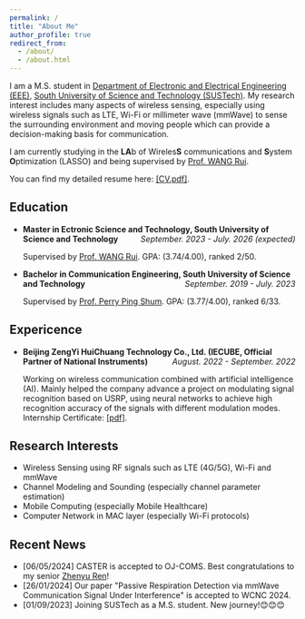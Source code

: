 ```yaml
---
permalink: /
title: "About Me"
author_profile: true
redirect_from:
  - /about/
  - /about.html
---
```


I am a M.S. student in [Department of Electronic and Electrical Engineering (EEE)](https://eee.sustech.edu.cn/), [South University of Science and Technology (SUSTech)](https://www.sustech.edu.cn/). My research interest includes many aspects of wireless sensing, especially using wireless signals such as LTE, Wi-Fi or millimeter wave (mmWave) to sense the surrounding environment and moving people which can provide a decision-making basis for communication.

I am currently studying in the **LA**b of Wireles**S** communications and **S**ystem **O**ptimization (LASSO) and being supervised by [Prof. WANG Rui](http://lasso.eee.sustech.edu.cn/).

You can find my detailed resume here: [[CV.pdf]](../files/Curriculum_Vitae.pdf).

## Education
- <b>Master in Ectronic Science and Technology, South University of Science and Technology</b> <i style="float: right">September. 2023 - July. 2026 (expected)</i>

  Supervised by [Prof. WANG Rui](http://lasso.eee.sustech.edu.cn/). GPA: (3.74/4.00), ranked 2/50.

- <b>Bachelor in Communication Engineering, South University of Science and Technology</b> <i style="float: right">September. 2019 - July. 2023</i>

  Supervised by [Prof. Perry Ping Shum](https://faculty.sustech.edu.cn/?tagid=shenp&iscss=1&snapid=1&orderby=date&go=1). GPA: (3.77/4.00), ranked 6/33.

## Expericence

- <b>Beijing ZengYi HuiChuang Technology Co., Ltd. (IECUBE, Official Partner of National Instruments)</b> <i style="float: right">August. 2022 - September. 2022</i>

  Working on wireless communication combined with artificial intelligence (AI). Mainly helped the company advance a project on modulating signal recognition based on USRP, using neural networks to achieve high recognition accuracy of the signals with different modulation modes. Internship Certificate: [[pdf]](../files/Ji-internship.pdf).

## Research Interests
- Wireless Sensing using RF signals such as LTE (4G/5G), Wi-Fi and mmWave
- Channel Modeling and Sounding (especially channel parameter estimation)
- Mobile Computing (especially Mobile Healthcare)
- Computer Network in MAC layer (especially Wi-Fi protocols)

## Recent News
- [06/05/2024] CASTER is accepted to OJ-COMS. Best congratulations to my senior [Zhenyu Ren](https://renzhenyu.site/)!
- [26/01/2024] Our paper "Passive Respiration Detection via mmWave Communication Signal Under Interference" is accepted to WCNC 2024.
- [01/09/2023] Joining SUSTech as a M.S. student. New journey!😊😊😊
